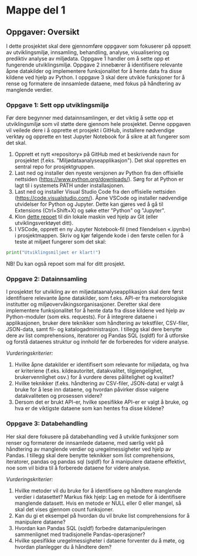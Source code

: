 # Mappe del 1

## Oppgaver: Oversikt

I dette prosjektet skal dere gjennomføre oppgaver som fokuserer på oppsett av utviklingsmiljø, innsamling, behandling, analyse, visualisering og prediktiv analyse av miljødata. Oppgave 1 handler om å sette opp et fungerende utviklingsmiljø. Oppgave 2 innebærer å identifisere relevante åpne datakilder og implementere funksjonalitet for å hente data fra disse kildene ved hjelp av Python. I oppgave 3 skal dere utvikle funksjoner for å rense og formatere de innsamlede dataene, med fokus på håndtering av manglende verdier.

### Oppgave 1: Sett opp utviklingsmiljø

Før dere begynner med datainnsamlingen, er det viktig å sette opp et utviklingsmiljø som vil støtte dere gjennom hele prosjektet. Denne oppgaven vil veilede dere i å opprette et prosjekt i GitHub, installere nødvendige verktøy og opprette en test Jupyter Notebook for å sikre at alt fungerer som det skal.

1. Opprett et nytt «repository» på GitHub med et beskrivende navn for prosjektet (f.eks. "Miljødataanalyseapplikasjon"). Det skal opprettes en sentral repo for prosjektgruppen.
2. Last ned og installer den nyeste versjonen av Python fra den offisielle nettsiden (https://www.python.org/downloads/). Sørg for at Python er lagt til i systemets PATH under installasjonen.
3. Last ned og installer Visual Studio Code fra den offisielle nettsiden (https://code.visualstudio.com/). Åpne VSCode og installer nødvendige utvidelser for Python og Jupyter. Dette kan gjøres ved å gå til Extensions (Ctrl+Shift+X) og søke etter "Python" og "Jupyter".
4. Klon [dette repoet](https://git.ntnu.no/TDT4114/proj_environment.git) til din lokale maskin ved hjelp av Git (eller utviklingsverktøyet ditt).
5. I VSCode, opprett en ny Jupyter Notebook-fil (med filendelsen «.ipynb») i prosjektmappen. Skriv og kjør følgende kode i den første cellen for å teste at miljøet fungerer som det skal:

```Python
print("Utviklingsmiljøet er klart!")
```

NB! Du kan også repoet som mal for ditt prosjekt.

### Oppgave 2: Datainnsamling

I prosjektet for utvikling av en miljødataanalyseapplikasjon skal dere først identifisere relevante åpne datakilder, som f.eks. API-er fra meteorologiske institutter og miljøovervåkingsorganisasjoner. Deretter skal dere implementere funksjonalitet for å hente data fra disse kildene ved hjelp av Python-moduler (som eks. requests). For å integrere dataene i applikasjonen, bruker dere teknikker som håndtering av tekstfiler, CSV-filer, JSON-data, samt fil- og katalogadministrasjon. I tillegg skal dere benytte dere av list comprehensions, iteratorer og Pandas SQL (sqldf) for å utforske og forstå dataenes struktur og innhold før de forberedes for videre analyse.

*Vurderingskriterier:*

1. Hvilke åpne datakilder er identifisert som relevante for miljødata, og hva er kriteriene (f.eks. kildeautoritet, datakvalitet, tilgjengelighet, brukervennlighet osv.) for å vurdere deres pålitelighet og kvalitet?
2. Hvilke teknikker (f.eks. håndtering av CSV-filer, JSON-data) er valgt å bruke for å lese inn dataene, og hvordan påvirker disse valgene datakvaliteten og prosessen videre?
3. Dersom det er brukt API-er, hvilke spesifikke API-er er valgt å bruke, og hva er de viktigste dataene som kan hentes fra disse kildene?

### Oppgave 3: Databehandling

Her skal dere fokusere på databehandling ved å utvikle funksjoner som renser og formaterer de innsamlede dataene, med særlig vekt på håndtering av manglende verdier og uregelmessigheter ved hjelp av Pandas. I tillegg skal dere benytte teknikker som list comprehensions, iteratorer, pandas og pandas sql (sqldf) for å manipulere dataene effektivt, noe som vil bidra til å forberede dataene for videre analyse.

*Vurderingskriterier:*

1. Hvilke metoder vil du bruke for å identifisere og håndtere manglende verdier i datasettet?
        Markus fikk hjelp: Lag en metode for å identifisere manglende datasett. Hvis en metode er NULL eller 0 eller mangel, så skal det vises gjennom count funksjoner.
2. Kan du gi et eksempel på hvordan du vil bruke list comprehensions for å manipulere dataene?
3. Hvordan kan Pandas SQL (sqldf) forbedre datamanipuleringen sammenlignet med tradisjonelle Pandas-operasjoner?
4. Hvilke spesifikke uregelmessigheter i dataene forventer du å møte, og hvordan planlegger du å håndtere dem?
